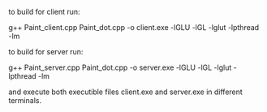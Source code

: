 to build for client run:

g++ Paint_client.cpp Paint_dot.cpp -o client.exe -lGLU -lGL -lglut -lpthread -lm

to build for server run:

g++ Paint_server.cpp Paint_dot.cpp -o server.exe -lGLU -lGL -lglut -lpthread -lm

and execute both executible files client.exe and server.exe in different terminals.
